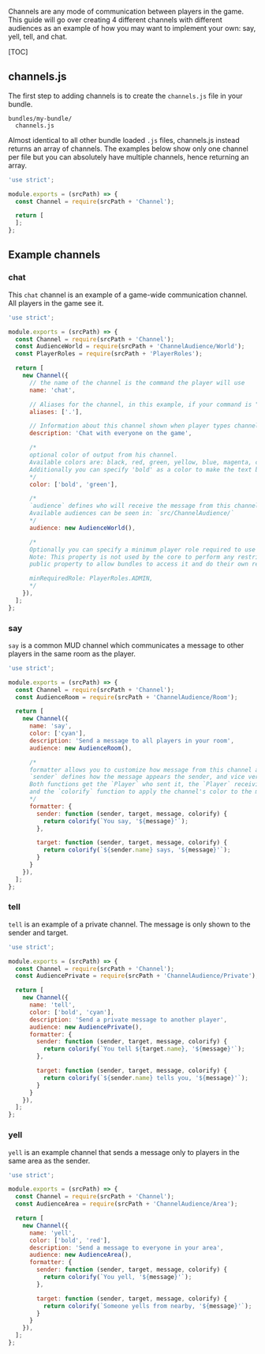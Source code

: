 Channels are any mode of communication between players in the game. This guide will go over creating 4 different
channels with different audiences as an example of how you may want to implement your own: say, yell, tell, and chat.

[TOC]

## channels.js

The first step to adding channels is to create the `channels.js` file in your bundle.

```
bundles/my-bundle/
  channels.js
```

Almost identical to all other bundle loaded `.js` files, channels.js instead returns an array of channels. The examples
below show only one channel per file but you can absolutely have multiple channels, hence returning an array.

```javascript
'use strict';

module.exports = (srcPath) => {
  const Channel = require(srcPath + 'Channel');

  return [
  ];
};
```

## Example channels

### chat

This `chat` channel is an example of a game-wide communication channel. All players in the game see it.

```javascript
'use strict';

module.exports = (srcPath) => {
  const Channel = require(srcPath + 'Channel');
  const AudienceWorld = require(srcPath + 'ChannelAudience/World');
  const PlayerRoles = require(srcPath + 'PlayerRoles');

  return [
    new Channel({
      // the name of the channel is the command the player will use
      name: 'chat',

      // Aliases for the channel, in this example, if your command is ". Hello" is equivalent to "chat Hello"
      aliases: ['.'],

      // Information about this channel shown when player types channel name without a message
      description: 'Chat with everyone on the game',

      /*
      optional color of output from his channel.
      Available colors are: black, red, green, yellow, blue, magenta, cyan, and white.
      Additionally you can specify 'bold' as a color to make the text bold. e.g., color: ['bold', 'red'],
      */
      color: ['bold', 'green'],

      /*
      `audience` defines who will receive the message from this channel.
      Available audiences can be seen in: `src/ChannelAudience/`
      */
      audience: new AudienceWorld(),

      /*
      Optionally you can specify a minimum player role required to use the channel
      Note: This property is not used by the core to perform any restrictions, it is simply added as a
      public property to allow bundles to access it and do their own restriction.

      minRequiredRole: PlayerRoles.ADMIN,
      */
    }),
  ];
};
```

### say

`say` is a common MUD channel which communicates a message to other players in the same room as the player.

```javascript
'use strict';

module.exports = (srcPath) => {
  const Channel = require(srcPath + 'Channel');
  const AudienceRoom = require(srcPath + 'ChannelAudience/Room');

  return [
    new Channel({
      name: 'say',
      color: ['cyan'],
      description: 'Send a message to all players in your room',
      audience: new AudienceRoom(),

      /*
      formatter allows you to customize how message from this channel appear to the sender and receiver
      `sender` defines how the message appears the sender, and vice versa for target.
      Both functions get the `Player` who sent it, the `Player` receiving the message, the message itself
      and the `colorify` function to apply the channel's color to the message.
      */
      formatter: {
        sender: function (sender, target, message, colorify) {
          return colorify(`You say, '${message}'`);
        },

        target: function (sender, target, message, colorify) {
          return colorify(`${sender.name} says, '${message}'`);
        }
      }
    }),
  ];
};
```

### tell

`tell` is an example of a private channel. The message is only shown to the sender and target.

```javascript
'use strict';

module.exports = (srcPath) => {
  const Channel = require(srcPath + 'Channel');
  const AudiencePrivate = require(srcPath + 'ChannelAudience/Private');

  return [
    new Channel({
      name: 'tell',
      color: ['bold', 'cyan'],
      description: 'Send a private message to another player',
      audience: new AudiencePrivate(),
      formatter: {
        sender: function (sender, target, message, colorify) {
          return colorify(`You tell ${target.name}, '${message}'`);
        },

        target: function (sender, target, message, colorify) {
          return colorify(`${sender.name} tells you, '${message}'`);
        }
      }
    }),
  ];
};
```

### yell

`yell` is an example channel that sends a message only to players in the same area as the sender.

```javascript
'use strict';

module.exports = (srcPath) => {
  const Channel = require(srcPath + 'Channel');
  const AudienceArea = require(srcPath + 'ChannelAudience/Area');

  return [
    new Channel({
      name: 'yell',
      color: ['bold', 'red'],
      description: 'Send a message to everyone in your area',
      audience: new AudienceArea(),
      formatter: {
        sender: function (sender, target, message, colorify) {
          return colorify(`You yell, '${message}'`);
        },

        target: function (sender, target, message, colorify) {
          return colorify(`Someone yells from nearby, '${message}'`);
        }
      }
    }),
  ];
};
```
